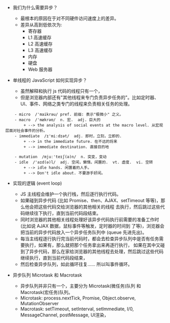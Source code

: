 - 我们为什么需要异步？
    + 最根本的原因在于对不同硬件访问速度上的差异。
    + 差异从高到低依次为:
        - 寄存器
        - L1 高速缓存
        - L2 高速缓存
        - L3 高速缓存
        - 内存
        - 硬盘
        - Web 服务器

- 单线程的 JavaScript 如何实现异步？
    + 虽然解释和执行 js 代码的线程只有一个，
    + 但是浏览器内部还有"其他线程来专门负责异步任务的"。比如定时器、UI、事件、网络之类专门的线程来负责相关任务的处理。



```
    - micro  /'maikrəu/ pref. 前缀: 表示"极微小" 之义。
    - macro  /'mækrəʊ/  n. 宏.  adj. 巨大的
        + --> the analysis of social events at the macro level. 从宏观层面对社会事件的分析。
    - immediate  /ɪ'miːdɪət/  adj. 即时，立刻，立即的.
        + --> in the immediate future. 在不远的将来
        + --> immediate destination. 直接目的地

    - mutation  /mjuː'teɪʃ(ə)n/  n. 突变，变动
    - idle  /'aɪd(ə)l/  adj. 空闲，懒惰，闲置的.  vt. 虚度.  vi. 空转
        + --> idle hands. 闲置着的人手。
        + --> Don't idle about. 不要游手好闲。
```


- 实现的逻辑 (event loop)
    + JS 主线程会维护一个执行栈，然后逐行执行代码。
    + 如果碰到异步代码 (比如 Promise、then、AJAX、setTimeout 等等)，那么他会把这些代码交给浏览器的其他相关的线程
    去执行，然后跳过这些代码继续往下执行，直到当前代码段结束。
    + 同时浏览器的其他相关线程处理好该异步代码执行前需要的准备工作时 (比如说 AJAX 数据，鼠标事件等触发，定时器的时间到
    了等)，浏览器会把当前的异步代码放入一个异步任务队列中 (queue 先进先出)。
    + 每当主线程逐行执行完当前代码时，都会去检查异步队列中是否有任务需要执行，如果有，那么就把那个任务拿出来再逐行执行，
    如果在其中又碰到了异步代码，那么在家给浏览器的其他线程去处理，然后跳过这些代码继续执行，直到当前代码段结束，
    + 然后检查异步队列，如此循环往复...... 所以叫事件循环。
- 异步队列 Microtask 和 Macrotask
    + 异步队列并非只有一个，主要分为 Microtask(微任务)队列 和  Macrotask(宏任务)队列。
    + Microtask: process.nextTick, Promise, Object.observe, MutationObserver
    + Macrotask: setTimeout, setInterval, setImmediate, I/0, MessageChannel, postMessage, UI渲染，<script>中的 js 代码
    + 两个队列依次执行，但是有一个重要的区别:
        - 1.当前 MicroTask 队列中的任务会被全部执行完。
        - 2.当前 Macrotask 队列中的任务只会挑队列中一个最先的任务执行，然后就跳到 Microtask

- 任务的优先级 (来自 《深入浅出 Node.js》)
    + idle 观察者 > I/0 观察者 > check 观察者
    + process.nextTick (idle)  >  Promise (原生实现)
    + setTimeout (I/O)  >  setImmediate (check)
    + 这个不会太绝对，会有差异，如果时间为 0， 基本符合这个结果



#### 示例讲解
```js
    setImmediate(() => { console.log(1) }, 0)
    setTimeout(() => { console.log(2) }, 0)
    new Promise((resolve) => {
        console.log(3);
        resolve();
        console.log(4);
    }).then(() => { console.log(5); })
    console.log(6);
    process.nextTick(() => { console.log(7); })
    console.log(8);

    // 输出顺序为: 3 4 6 8 7 5 2 1
```
